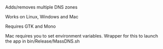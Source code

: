 Adds/removes multiple DNS zones

Works on Linux, Windows and Mac

Requires GTK and Mono

Mac requires you to set environment variables. Wrapper for this to launch the app in bin/Release/MassDNS.sh
